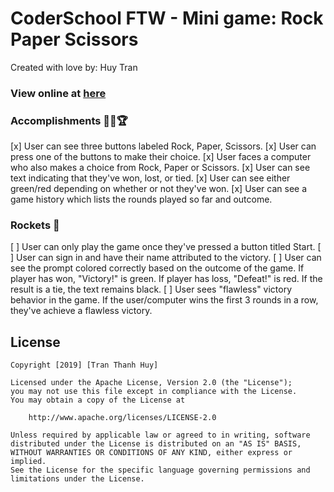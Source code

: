 # CoderSchool FTW - Mini game: Rock Paper Scissors

Created with love by: Huy Tran

### View online at [here](https://nervous-gates-77f8f6.netlify.com/)


### Accomplishments 🎯🥇🏆
[x] User can see three buttons labeled Rock, Paper, Scissors.
[x] User can press one of the buttons to make their choice.
[x] User faces a computer who also makes a choice from Rock, Paper or Scissors.
[x] User can see text indicating that they've won, lost, or tied.
[x] User can see either green/red depending on whether or not they've won.
[x] User can see a game history which lists the rounds played so far and outcome.
### Rockets 🚀
[ ] User can only play the game once they've pressed a button titled Start.
[ ] User can sign in and have their name attributed to the victory.
[ ] User can see the prompt colored correctly based on the outcome of the game. If player has won, "Victory!" is green. If player has loss, "Defeat!" is red. If the result is a tie, the text remains black.
[ ] User sees "flawless" victory behavior in the game. If the user/computer wins the first 3 rounds in a row, they've achieve a flawless victory.

## License

    Copyright [2019] [Tran Thanh Huy]

    Licensed under the Apache License, Version 2.0 (the "License");
    you may not use this file except in compliance with the License.
    You may obtain a copy of the License at

        http://www.apache.org/licenses/LICENSE-2.0

    Unless required by applicable law or agreed to in writing, software
    distributed under the License is distributed on an "AS IS" BASIS,
    WITHOUT WARRANTIES OR CONDITIONS OF ANY KIND, either express or implied.
    See the License for the specific language governing permissions and
    limitations under the License.
